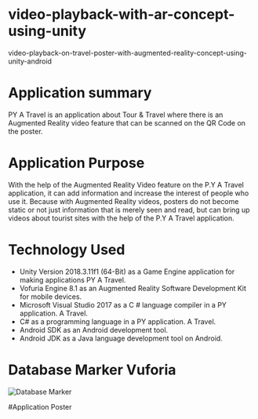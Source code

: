 # video-playback-with-ar-concept-using-unity
video-playback-on-travel-poster-with-augmented-reality-concept-using-unity-android

# Application summary
PY A Travel is an application about Tour & Travel where there is an Augmented Reality video feature that can be scanned on the QR Code on the poster.

# Application Purpose
With the help of the Augmented Reality Video feature on the P.Y A Travel application, it can add information and increase the interest of people who use it. Because with Augmented Reality videos, posters do not become static or not just information that is merely seen and read, but can bring up videos about tourist sites with the help of the P.Y A Travel application.

# Technology Used
- Unity Version 2018.3.11f1 (64-Bit) as a Game Engine application for making applications PY A Travel.
- Vofuria Engine 8.1 as an Augmented Reality Software Development Kit for mobile devices.
- Microsoft Visual Studio 2017 as a C # language compiler in a PY application. A Travel.
- C# as a programming language in a PY application. A Travel.
- Android SDK as an Android development tool.
- Android JDK as a Java language development tool on Android.

# Database Marker Vuforia

![Database Marker](https://drive.google.com/file/d/1fUZBhDAObz6uU_mtKWGD8tR87N446ERD/view?usp=sharing)

#Application Poster

